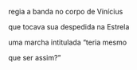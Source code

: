 regia a banda no corpo de Vinícius

que tocava sua despedida na Estrela

uma marcha intitulada “teria mesmo

que ser assim?”
